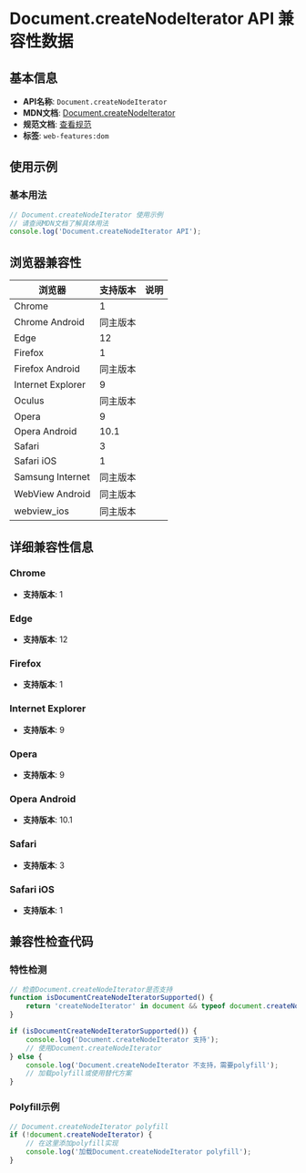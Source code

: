 # Document.createNodeIterator API 兼容性数据

## 基本信息

- **API名称**: `Document.createNodeIterator`
- **MDN文档**: [Document.createNodeIterator](https://developer.mozilla.org/docs/Web/API/Document/createNodeIterator)
- **规范文档**: [查看规范](https://dom.spec.whatwg.org/#dom-document-createnodeiterator)
- **标签**: `web-features:dom`

## 使用示例

### 基本用法

```javascript
// Document.createNodeIterator 使用示例
// 请查阅MDN文档了解具体用法
console.log('Document.createNodeIterator API');
```

## 浏览器兼容性

| 浏览器 | 支持版本 | 说明 |
|--------|----------|------|
| Chrome | 1 |  |
| Chrome Android | 同主版本 |  |
| Edge | 12 |  |
| Firefox | 1 |  |
| Firefox Android | 同主版本 |  |
| Internet Explorer | 9 |  |
| Oculus | 同主版本 |  |
| Opera | 9 |  |
| Opera Android | 10.1 |  |
| Safari | 3 |  |
| Safari iOS | 1 |  |
| Samsung Internet | 同主版本 |  |
| WebView Android | 同主版本 |  |
| webview_ios | 同主版本 |  |

## 详细兼容性信息

### Chrome

- **支持版本**: 1

### Edge

- **支持版本**: 12

### Firefox

- **支持版本**: 1

### Internet Explorer

- **支持版本**: 9

### Opera

- **支持版本**: 9

### Opera Android

- **支持版本**: 10.1

### Safari

- **支持版本**: 3

### Safari iOS

- **支持版本**: 1

## 兼容性检查代码

### 特性检测

```javascript
// 检查Document.createNodeIterator是否支持
function isDocumentCreateNodeIteratorSupported() {
    return 'createNodeIterator' in document && typeof document.createNodeIterator === 'function';
}

if (isDocumentCreateNodeIteratorSupported()) {
    console.log('Document.createNodeIterator 支持');
    // 使用Document.createNodeIterator
} else {
    console.log('Document.createNodeIterator 不支持，需要polyfill');
    // 加载polyfill或使用替代方案
}
```

### Polyfill示例

```javascript
// Document.createNodeIterator polyfill
if (!document.createNodeIterator) {
    // 在这里添加polyfill实现
    console.log('加载Document.createNodeIterator polyfill');
}
```

